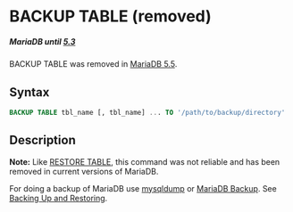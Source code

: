 # BACKUP TABLE (removed)

##### MariaDB until [5.3](/kb/en/what-is-mariadb-53/)

BACKUP TABLE was removed in [MariaDB 5.5](/kb/en/what-is-mariadb-55/).

## Syntax

```sql
BACKUP TABLE tbl_name [, tbl_name] ... TO '/path/to/backup/directory'
```

## Description

<strong>Note:</strong> Like [RESTORE TABLE](/kb/en/restore-table/), this command was not reliable and has been removed in current versions of MariaDB.

For doing a backup of MariaDB use [mysqldump](/clients-utilities/backup-restore-and-import-clients/mysqldump) or [MariaDB Backup](/kb/en/mariadb-backup/). See [Backing Up and Restoring](/kb/en/backing-up-and-restoring/).